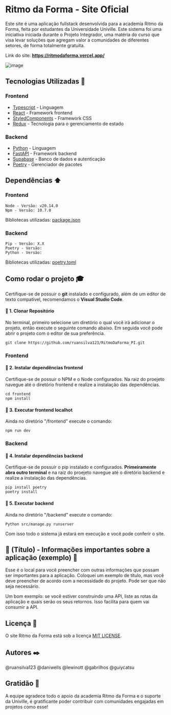 # Ritmo da Forma - Site Oficial

Este site é uma aplicação fullstack desenvolvida para a academia Ritmo da Forma, feita por estudantes da Universidade Univille. Este sistema foi uma iniciativa iniciada durante o Projeto Integrador, uma matéria do curso que visa levar soluções que agregam valor a comunidades de diferentes setores, de forma totalmente gratuita.

Link do site: <b><a>https://ritmodaforma.vercel.app/</a></b>

![image](https://github.com/user-attachments/assets/6bfa9d74-ff61-4b87-a303-0660ff01b435)

## Tecnologias Utilizadas :hammer:
### Frontend
* [Typescript](https://www.typescriptlang.org/) - Linguagem
* [React](https://github.com/golang/go) - Framework frontend
* [StyledComponents](https://www.mysql.com/) - Framework CSS
* [Redux](https://www.mysql.com/) - Tecnologia para o gerenciamento de estado
### Backend
* [Python](https://www.mysql.com/) - Linguagem
* [FastAPI](https://www.mysql.com/) - Framework backend
* [Supabase](https://supabase.com/) - Banco de dados e autenticação
* [Poetry](https://www.mysql.com/) - Gerenciador de pacotes

## Dependências :arrow_up:
### Frontend
    Node - Versão: v20.14.0
    Npm - Versão: 10.7.0

Bibliotecas utilizadas: [package.json](frontend/package.json)

### Backend
    Pip - Versão: X.X
    Poetry - Versão: 
    Python - Versão: 

Bibliotecas utilizadas: [poetry.toml](backend/pyproject.toml)

## Como rodar o projeto :mortar_board:

Certifique-se de possuir o <b>git</b> instalado e configurado, além de um editor de texto compatível, recomendamos o <b>Visual Studio Code</b>.

#### 🔴 1. Clonar Repositório
No terminal, primeiro selecione um diretório o qual você irá adicionar o projeto, então execute o seguinte comando abaixo. Em seguida você pode abrir o projeto com o editor de sua preferência.

    git clone https://github.com/ruansilva123/RitmoDaForma_PI.git

### Frontend
#### 🔴 2. Instalar dependências frontend
Certifique-se de possuir o NPM e o Node configurados. Na raiz do proejeto navegue até o diretório frontend e realize a instalação das dependências.

    cd frontend
    npm install

#### 🔴 3. Executar frontend localhot
Ainda no diretório "/frontend" execute o comando:

    npm run dev

### Backend
#### 🔴 4. Instalar dependências backend
Certifique-se de possuir o pip instalado e configurados. <b>Primeiramente abra outro terminal</b> e na raiz do proejeto navegue até o diretório backend e realize a instalação das dependências.

    pip install poetry
    poetry install

#### 🔴 5. Executar backend
Ainda no diretório "/backend" execute o comando:

    Python src/manage.py runserver


Com isso todo o sistema já estará em execução e você pode conferir o site.

## 📌 (Título) - Informações importantes sobre a aplicação (exemplo) 📌

Esse é o local para você preencher com outras informações que possam ser importantes para a aplicação. Coloquei um exemplo de título, mas você deve preencher de acordo com a necessidade do projeto. Pode ser que não seja necessário.

Um bom exemplo: se você estiver construindo uma API, liste as rotas da aplicação e quais serão os seus retornos. Isso facilita para quem vai consumir a API.

## Licença :page_with_curl:

O site Ritmo da Forma está sob a licença [MIT LICENSE](LICENCE).

## Autores :black_nib:

@ruansilva123
@daniwells
@lewinott
@gabrilhos
@guiycatsu

## Gratidão :gift:

A equipe agradece todo o apoio da academia Ritmo da Forma e o suporte da Univille, é gratificante poder contribuir com comunidades engajadas em projetos como esse!
